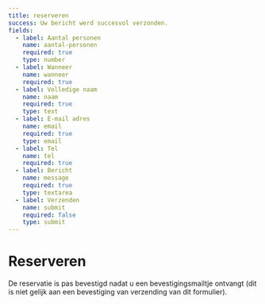 ```yaml
---
title: reserveren
success: Uw bericht werd succesvol verzonden.
fields:
  - label: Aantal personen
    name: aantal-personen
    required: true
    type: number
  - label: Wanneer
    name: wanneer
    required: true
  - label: Volledige naam
    name: naam
    required: true
    type: text
  - label: E-mail adres
    name: email
    required: true
    type: email
  - label: Tel
    name: tel
    required: true
  - label: Bericht
    name: message
    required: true
    type: textarea
  - label: Verzenden
    name: submit
    required: false
    type: submit
---
```

# Reserveren
De reservatie is pas bevestigd nadat u een bevestigingsmailtje ontvangt (dit is niet gelijk aan een bevestiging van  verzending van dit formulier).

